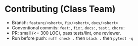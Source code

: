 # Contributing (Class Team)
- Branch: `feature/<short>`, `fix/<short>`, `docs/<short>`
- Conventional commits: `feat:`, `fix:`, `docs:`, `test:`, `chore:`
- PR: small (<= 300 LOC), pass tests/lint, one reviewer.
- Run before push: `ruff check .` then `black .` then `pytest -q`
